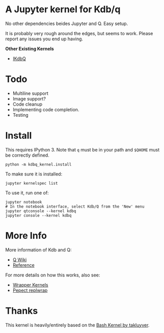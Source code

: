 # A Jupyter kernel for Kdb/q

No other dependencies beides Jupyter and Q. Easy setup. 

It is probably very rough around the edges, but seems to work. Please report any issues you end up having. 

__Other Existing Kernels__

- [IKdbQ](https://github.com/jvictorchen/IKdbQ)

# Todo

- Multiline support
- Image support?
- Code cleanup
- Implementing code completion. 
- Testing


# Install

This requires IPython 3. Note that `q` must be in your path and `$QHOME` must be correctly defined. 

```
python -m kdbq_kernel.install
```

To make sure it is installed:

```
jupyter kernelspec list
```

To use it, run one of:

```
jupyter notebook
# In the notebook interface, select Kdb/Q from the 'New' menu
jupyter qtconsole --kernel kdbq
jupyter console --kernel kdbq
```

# More Info

More information of Kdb and Q:

- [Q Wiki](https://en.wikipedia.org/wiki/Q_(programming_language_from_Kx_Systems))
- [Reference](http://code.kx.com/q/)

For more details on how this works, also see:

- [Wrapper Kernels](http://jupyter-client.readthedocs.org/en/latest/wrapperkernels.html)
- [Pepect replwrap](http://pexpect.readthedocs.org/en/latest/api/replwrap.html)



# Thanks

This kernel is heavily/entirely based on the [Bash Kernel by takluyver](https://github.com/takluyver/bash_kernel). 